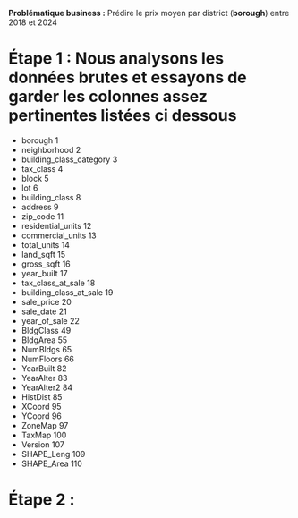 __Problématique business :__ Prédire le prix moyen par district (**borough**) entre 2018 et 2024
# Étape 1 : Nous analysons les données brutes et essayons de garder les colonnes assez pertinentes listées ci dessous  
* borough 1
* neighborhood 2
* building_class_category 3
* tax_class 4
* block 5
* lot 6
* building_class 8
* address 9
* zip_code 11
* residential_units 12
* commercial_units 13
* total_units 14
* land_sqft 15
* gross_sqft 16
* year_built 17
* tax_class_at_sale 18
* building_class_at_sale 19
* sale_price 20
* sale_date 21
* year_of_sale 22
* BldgClass 49
* BldgArea 55
* NumBldgs 65
* NumFloors 66
* YearBuilt 82
* YearAlter 83
* YearAlter2 84
* HistDist 85
* XCoord 95
* YCoord 96 
* ZoneMap 97
* TaxMap 100
* Version 107
* SHAPE_Leng 109
* SHAPE_Area 110
# Étape 2 : 